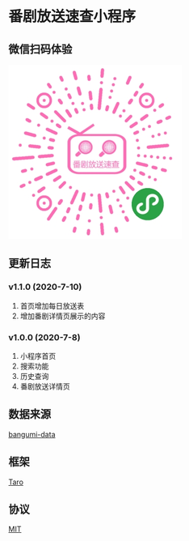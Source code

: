 # 番剧放送速查小程序
## 微信扫码体验
![alt 小程序码](./ercode.jpg)

## 更新日志
### v1.1.0 (2020-7-10)
1. 首页增加每日放送表
2. 增加番剧详情页展示的内容

### v1.0.0 (2020-7-8)
1. 小程序首页
2. 搜索功能
3. 历史查询
4. 番剧放送详情页

## 数据来源  
[bangumi-data](https://github.com/bangumi-data/bangumi-data)

## 框架
[Taro](https://github.com/nervjs/taro)

## 协议
[MIT](./LICENSE)